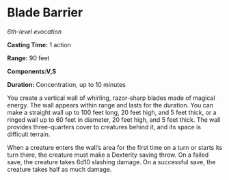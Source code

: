 <title>Blade Barrier</title>

# Blade Barrier

_6th-level evocation_

**Casting Time:** 1 action

**Range:** 90 feet

**Components:V,S**

**Duration:** Concentration, up to 10 minutes

You create a vertical wall of whirling,
razor-sharp blades made of magical energy.
The wall appears within range and lasts for
the duration. You can make a straight wall up
to 100 feet long, 20 feet high, and 5 feet
thick, or a ringed wall up to 60 feet in
diameter, 20 feet high, and 5 feet thick. The
wall provides three-quarters cover to
creatures behind it, and its space is
difficult terrain.

When a creature enters the wall’s area for
the first time on a turn or starts its turn
there, the creature must make a Dexterity
saving throw. On a failed save, the creature
takes 6d10 slashing damage. On a successful
save, the creature takes half as much damage.

